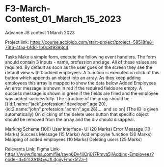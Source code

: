 # F3-March-Contest_01_March_15_2023
 Advance JS contest 1 March 2023
 
 Project link: https://course.acciojob.com/start-project?project=58518fe8-73fa-4faa-b1dd-1b0c8f9393c4
 
Tasks
Make a simple form, execute the following event handlers.
The form should contain 3 inputs - name, profession and age. All of these values are required.
By default as soon as the user goes on the screen they see the default view with 0 added employees. A function is executed on click of this button which appends an object into an array.
As they keep adding employees this array is mapped to show the data below Added Employees
An error message is shown in red if the required fields are empty.
A success message is shown in green if the fields are filled and the employee was added successfully.
The structure of the array should be - [{id:1,name:"jack",profession:"developer",age:20}, {id:2,name:"john",profession:"admin",age:28}.... and so on] (The ID is given automatically)
On clicking of the delete user button that specific object should be removed from the array and the div should disappear.


Marking Scheme (100)
User Interface- UI (20 Marks)
Error Message (10 Marks)
Success Message (15 Marks)
Add employee function (20 Marks)
Mapping of added employees (10 Marks)
Deleting users (25 Marks)

Relevants Link:
Figma Link- https://www.figma.com/file/rayp6Dv4jjCrj017Rmva5j/Adding-Employees?node-id=0%3A1&t=yJfLdgoyFmox5tZa-1
